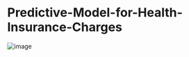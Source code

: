 # Predictive-Model-for-Health-Insurance-Charges
![image](https://user-images.githubusercontent.com/84446031/229999521-b4280120-d348-4900-be8d-9955d4032627.png)
